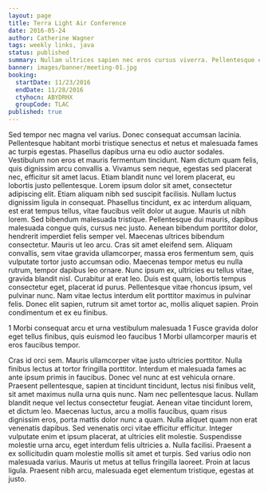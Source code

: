 ```yaml
---
layout: page
title: Terra Light Air Conference
date: 2016-05-24
author: Catherine Wagner
tags: weekly links, java
status: published
summary: Nullam ultrices sapien nec eros cursus viverra. Pellentesque efficitur.
banner: images/banner/meeting-01.jpg
booking:
  startDate: 11/23/2016
  endDate: 11/28/2016
  ctyhocn: ABYDRHX
  groupCode: TLAC
published: true
---
```

Sed tempor nec magna vel varius. Donec consequat accumsan lacinia. Pellentesque habitant morbi tristique senectus et netus et malesuada fames ac turpis egestas. Phasellus dapibus urna eu odio auctor sodales. Vestibulum non eros et mauris fermentum tincidunt. Nam dictum quam felis, quis dignissim arcu convallis a. Vivamus sem neque, egestas sed placerat nec, efficitur sit amet lacus. Etiam blandit nunc vel lorem placerat, eu lobortis justo pellentesque. Lorem ipsum dolor sit amet, consectetur adipiscing elit. Etiam aliquam nibh sed suscipit facilisis. Nullam luctus dignissim ligula in consequat. Phasellus tincidunt, ex ac interdum aliquam, est erat tempus tellus, vitae faucibus velit dolor ut augue.
Mauris ut nibh lorem. Sed bibendum malesuada tristique. Pellentesque dui mauris, dapibus malesuada congue quis, cursus nec justo. Aenean bibendum porttitor dolor, hendrerit imperdiet felis semper vel. Maecenas ultrices bibendum consectetur. Mauris ut leo arcu. Cras sit amet eleifend sem. Aliquam convallis, sem vitae gravida ullamcorper, massa eros fermentum sem, quis vulputate tortor justo accumsan odio. Maecenas tempor metus eu nulla rutrum, tempor dapibus leo ornare. Nunc ipsum ex, ultricies eu tellus vitae, gravida blandit nisl. Curabitur at erat leo. Duis est quam, lobortis tempus consectetur eget, placerat id purus. Pellentesque vitae rhoncus ipsum, vel pulvinar nunc. Nam vitae lectus interdum elit porttitor maximus in pulvinar felis. Donec elit sapien, rutrum sit amet tortor ac, mollis aliquet sapien. Proin condimentum et ex eu finibus.

1 Morbi consequat arcu et urna vestibulum malesuada
1 Fusce gravida dolor eget tellus finibus, quis euismod leo faucibus
1 Morbi ullamcorper mauris et eros faucibus tempor.

Cras id orci sem. Mauris ullamcorper vitae justo ultricies porttitor. Nulla finibus lectus at tortor fringilla porttitor. Interdum et malesuada fames ac ante ipsum primis in faucibus. Donec vel nunc at est vehicula ornare. Praesent pellentesque, sapien at tincidunt tincidunt, lectus nisi finibus velit, sit amet maximus nulla urna quis nunc. Nam nec pellentesque lacus. Nullam blandit neque vel lectus consectetur feugiat. Aenean vitae tincidunt lorem, et dictum leo. Maecenas luctus, arcu a mollis faucibus, quam risus dignissim eros, porta mattis dolor nunc a quam. Nulla aliquet quam non erat venenatis dapibus. Sed venenatis orci vitae efficitur efficitur. Integer vulputate enim et ipsum placerat, at ultricies elit molestie.
Suspendisse molestie urna arcu, eget interdum felis ultricies a. Nulla facilisi. Praesent a ex sollicitudin quam molestie mollis sit amet et turpis. Sed varius odio non malesuada varius. Mauris ut metus at tellus fringilla laoreet. Proin at lacus ligula. Praesent nibh arcu, malesuada eget elementum tristique, egestas at justo.
